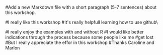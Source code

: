 #Add a new Markdown file with a short paragraph (5-7 sentences) about this workshop.

#I really like this workshop
#It's really helpfull learning how to use github\

#I really enjoy the examples with and without R 
#I would like better indications through the process because some people like me
#get lost 
#But I really appreciate the effor in this workshop
#Thanks Caroline and Marlon 